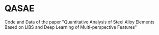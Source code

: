 # QASAE
Code and Data of the paper "Quantitative Analysis of Steel Alloy Elements Based on LIBS and Deep Learning of Multi-perspective Features"
